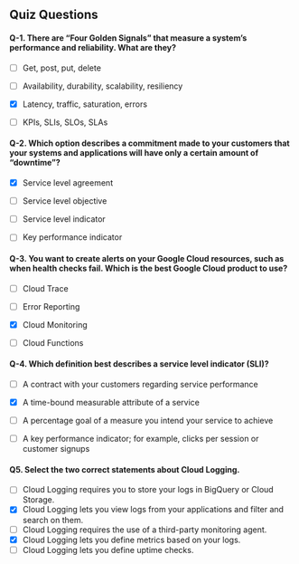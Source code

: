 ## Quiz Questions


#### Q-1. There are “Four Golden Signals” that measure a system’s performance and reliability. What are they?

- [ ] Get, post, put, delete
- [ ] Availability, durability, scalability, resiliency
- [x] Latency, traffic, saturation, errors
- [ ] KPIs, SLIs, SLOs, SLAs


#### Q-2. Which option describes a commitment made to your customers that your systems and applications will have only a certain amount of “downtime”?

- [x] Service level agreement
- [ ] Service level objective
- [ ] Service level indicator
- [ ] Key performance indicator


#### Q-3. You want to create alerts on your Google Cloud resources, such as when health checks fail. Which is the best Google Cloud product to use?

- [ ] Cloud Trace
- [ ] Error Reporting
- [x] Cloud Monitoring
- [ ] Cloud Functions


#### Q-4. Which definition best describes a service level indicator (SLI)?

- [ ] A contract with your customers regarding service performance
- [x] A time-bound measurable attribute of a service
- [ ] A percentage goal of a measure you intend your service to achieve
- [ ] A key performance indicator; for example, clicks per session or customer signups



#### Q5. Select the two correct statements about Cloud Logging.

- [ ] Cloud Logging requires you to store your logs in BigQuery or Cloud Storage.
- [x] Cloud Logging lets you view logs from your applications and filter and search on them.
- [ ] Cloud Logging requires the use of a third-party monitoring agent.
- [x] Cloud Logging lets you define metrics based on your logs.
- [ ] Cloud Logging lets you define uptime checks.
